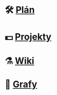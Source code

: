 # 🛠️ [Plán](https://github.com/orgs/BartechServis/projects/1/views/1)
# 💵 [Projekty](https://github.com/orgs/BartechServis/repositories)
# ⚗️ [Wiki](https://github.com/BartechServis/wiki/blob/main/README.md)
# 🧲 [Grafy](https://github.com/orgs/BartechServis/projects/1/insights/4)


